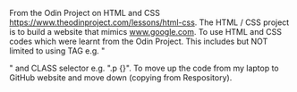 From the Odin Project on HTML and CSS https://www.theodinproject.com/lessons/html-css.
The HTML / CSS project is to build a website that mimics www.google.com.
To use HTML and CSS codes which were learnt from the Odin Project.
This includes but NOT limited to using TAG e.g. "<p></p>" and CLASS selector e.g. ".p {}".
To move up the code from my laptop to GitHub website and move down (copying from Respository).